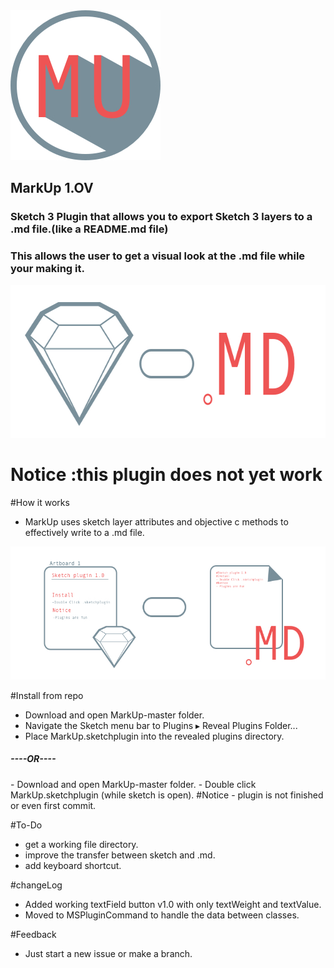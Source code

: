 <img height = "240" src = "https://github.com/JoeManto/MarkUp/blob/master/logo.jpg"/>
<h2>MarkUp 1.OV</h2>
<h3>Sketch 3 Plugin that allows you to export Sketch 3 layers to a .md file.(like a README.md file)</h3>
<h3>This allows the user to get a visual look at the .md file while your making it.</h3>
<img height = "244" src = "https://github.com/JoeManto/MarkUp/blob/master/logo_2.jpg"/>

<h1>Notice :this plugin does not yet work</h1>

#How it works
- MarkUp uses sketch layer attributes and objective c methods to effectively write to a .md file.
<img height = "213" src = "https://github.com/JoeManto/MarkUp/blob/master/logo_3.jpg"/>
<br>

#Install from repo
- Download and open MarkUp-master folder.
- Navigate the Sketch menu bar to Plugins ▸ Reveal Plugins Folder...
- Place MarkUp.sketchplugin into the revealed plugins directory.
<h5>----OR----</h5>
- Download and open MarkUp-master folder.
- Double click MarkUp.sketchplugin (while sketch is open).
#Notice
- plugin is not finished or even first commit.

#To-Do
- get a working file directory.
- improve the transfer between sketch and .md.
- add keyboard shortcut.

#changeLog
- Added working textField button v1.0 with only textWeight and textValue.
- Moved to MSPluginCommand to handle the data between classes.

#Feedback
- Just start a new issue or make a branch.
